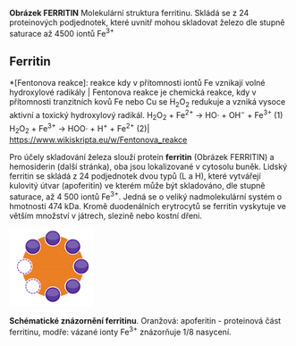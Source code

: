 <style>
img[alt=Ferritin] { width: 150px; }
</style>
<div class="w3-row">
<div class="w3-half w3-center">
<bdl-pdb-pdbe-molstar molecule-id="6m54" height="400px"></bdl-pdb-pdbe-molstar>

**Obrázek FERRITIN** Molekulární struktura ferritinu. Skládá se z 24 proteinových podjednotek, které uvnitř mohou skladovat železo dle stupně saturace až 4500 iontů Fe<sup>3+</sup>
</div>
<div class="w3-half w3-justify">
<div class="w3-margin-left">

## Ferritin

*[Fentonova reakce]: reakce kdy v přítomnosti iontů Fe vznikají volné hydroxylové radikály | Fentonova reakce je chemická reakce, kdy v přítomnosti tranzitních kovů Fe nebo Cu se H<sub>2</sub>O<sub>2</sub> redukuje a vzniká vysoce aktivní a toxický hydroxylový radikál. H<sub>2</sub>O<sub>2</sub> + Fe<sup>2+</sup> → HO· + OH<sup>−</sup> + Fe<sup>3+</sup> (1) H<sub>2</sub>O<sub>2</sub> + Fe<sup>3+</sup> → HOO· + H<sup>+</sup> + Fe<sup>2+</sup> (2)| https://www.wikiskripta.eu/w/Fentonova_reakce

Pro účely skladování železa slouží protein **ferritin** (Obrázek FERRITIN) a hemosiderin (další stránka), oba jsou lokalizované v cytosolu buněk. Lidský ferritin se skládá z 24 podjednotek dvou typů (L a H), které vytvářejí kulovitý útvar (apoferitin) ve kterém může být skladováno, dle stupně saturace, až 4 500 iontů Fe<sup>3+</sup>. Jedná se o veliký nadmolekulární systém o hmotnosti 474 kDa. Kromě duodenálních erytrocytů se ferritin vyskytuje ve větším množství v játrech, slezině nebo kostní dřeni. 

<div class="w3-row">
<div class="w3-third">

![Ferritin](imageferritin.png)

**Schématické znázornění ferritinu**. Oranžová: apoferitin - proteinová část ferritinu, modře: vázané ionty Fe<sup>3+</sup> znázorňuje 1/8 nasycení.

</div>
<div class="w3-twothird w3-large">
<bdl-quiz question="Odhadněte saturaci ve schématickém znázornění ferritinu vlevo?" answers="3/4|1/2" correctoptions="true|false" explanations="6 z 8 bloků ve schématu je zaplněno, tj. 6/8=3/4|ne"></bdl-quiz>


</div>
</div>
</div>
</div>
</div>


